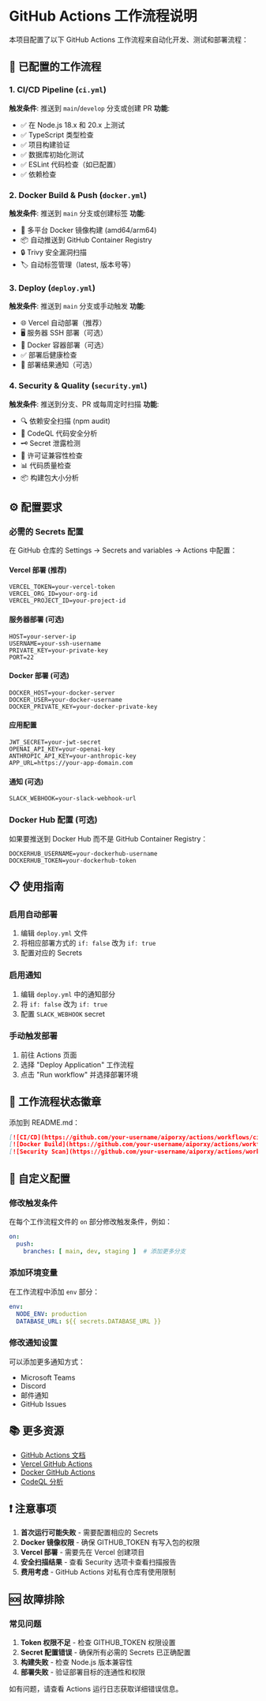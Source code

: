 # GitHub Actions 工作流程说明

本项目配置了以下 GitHub Actions 工作流程来自动化开发、测试和部署流程：

## 🚀 已配置的工作流程

### 1. CI/CD Pipeline (`ci.yml`)
**触发条件**: 推送到 `main`/`develop` 分支或创建 PR
**功能**:
- ✅ 在 Node.js 18.x 和 20.x 上测试
- ✅ TypeScript 类型检查
- ✅ 项目构建验证
- ✅ 数据库初始化测试
- ✅ ESLint 代码检查（如已配置）
- ✅ 依赖检查

### 2. Docker Build & Push (`docker.yml`)
**触发条件**: 推送到 `main` 分支或创建标签
**功能**:
- 🐳 多平台 Docker 镜像构建 (amd64/arm64)
- 📦 自动推送到 GitHub Container Registry
- 🔒 Trivy 安全漏洞扫描
- 🏷️ 自动标签管理（latest, 版本号等）

### 3. Deploy (`deploy.yml`)
**触发条件**: 推送到 `main` 分支或手动触发
**功能**:
- 🌐 Vercel 自动部署（推荐）
- 🖥️ 服务器 SSH 部署（可选）
- 🐳 Docker 容器部署（可选）
- ✅ 部署后健康检查
- 💬 部署结果通知（可选）

### 4. Security & Quality (`security.yml`)
**触发条件**: 推送到分支、PR 或每周定时扫描
**功能**:
- 🔍 依赖安全扫描 (npm audit)
- 🔎 CodeQL 代码安全分析
- 🗝️ Secret 泄露检测
- 📄 许可证兼容性检查
- 📊 代码质量检查
- 📦 构建包大小分析

## ⚙️ 配置要求

### 必需的 Secrets 配置

在 GitHub 仓库的 Settings → Secrets and variables → Actions 中配置：

#### Vercel 部署 (推荐)
```
VERCEL_TOKEN=your-vercel-token
VERCEL_ORG_ID=your-org-id
VERCEL_PROJECT_ID=your-project-id
```

#### 服务器部署 (可选)
```
HOST=your-server-ip
USERNAME=your-ssh-username
PRIVATE_KEY=your-private-key
PORT=22
```

#### Docker 部署 (可选)
```
DOCKER_HOST=your-docker-server
DOCKER_USER=your-docker-username
DOCKER_PRIVATE_KEY=your-docker-private-key
```

#### 应用配置
```
JWT_SECRET=your-jwt-secret
OPENAI_API_KEY=your-openai-key
ANTHROPIC_API_KEY=your-anthropic-key
APP_URL=https://your-app-domain.com
```

#### 通知 (可选)
```
SLACK_WEBHOOK=your-slack-webhook-url
```

### Docker Hub 配置 (可选)
如果要推送到 Docker Hub 而不是 GitHub Container Registry：
```
DOCKERHUB_USERNAME=your-dockerhub-username
DOCKERHUB_TOKEN=your-dockerhub-token
```

## 📋 使用指南

### 启用自动部署
1. 编辑 `deploy.yml` 文件
2. 将相应部署方式的 `if: false` 改为 `if: true`
3. 配置对应的 Secrets

### 启用通知
1. 编辑 `deploy.yml` 中的通知部分
2. 将 `if: false` 改为 `if: true`
3. 配置 `SLACK_WEBHOOK` secret

### 手动触发部署
1. 前往 Actions 页面
2. 选择 "Deploy Application" 工作流程
3. 点击 "Run workflow" 并选择部署环境

## 🎯 工作流程状态徽章

添加到 README.md：

```markdown
[![CI/CD](https://github.com/your-username/aiporxy/actions/workflows/ci.yml/badge.svg)](https://github.com/your-username/aiporxy/actions/workflows/ci.yml)
[![Docker Build](https://github.com/your-username/aiporxy/actions/workflows/docker.yml/badge.svg)](https://github.com/your-username/aiporxy/actions/workflows/docker.yml)
[![Security Scan](https://github.com/your-username/aiporxy/actions/workflows/security.yml/badge.svg)](https://github.com/your-username/aiporxy/actions/workflows/security.yml)
```

## 🔧 自定义配置

### 修改触发条件
在每个工作流程文件的 `on` 部分修改触发条件，例如：
```yaml
on:
  push:
    branches: [ main, dev, staging ]  # 添加更多分支
```

### 添加环境变量
在工作流程中添加 `env` 部分：
```yaml
env:
  NODE_ENV: production
  DATABASE_URL: ${{ secrets.DATABASE_URL }}
```

### 修改通知设置
可以添加更多通知方式：
- Microsoft Teams
- Discord
- 邮件通知
- GitHub Issues

## 📚 更多资源

- [GitHub Actions 文档](https://docs.github.com/en/actions)
- [Vercel GitHub Actions](https://vercel.com/docs/concepts/git/vercel-for-github)
- [Docker GitHub Actions](https://docs.docker.com/ci-cd/github-actions/)
- [CodeQL 分析](https://docs.github.com/en/code-security/code-scanning/automatically-scanning-your-code-for-vulnerabilities-and-errors/about-code-scanning-with-codeql)

## ❗ 注意事项

1. **首次运行可能失败** - 需要配置相应的 Secrets
2. **Docker 镜像权限** - 确保 GITHUB_TOKEN 有写入包的权限
3. **Vercel 部署** - 需要先在 Vercel 创建项目
4. **安全扫描结果** - 查看 Security 选项卡查看扫描报告
5. **费用考虑** - GitHub Actions 对私有仓库有使用限制

## 🆘 故障排除

### 常见问题
1. **Token 权限不足** - 检查 GITHUB_TOKEN 权限设置
2. **Secret 配置错误** - 确保所有必需的 Secrets 已正确配置
3. **构建失败** - 检查 Node.js 版本兼容性
4. **部署失败** - 验证部署目标的连通性和权限

如有问题，请查看 Actions 运行日志获取详细错误信息。